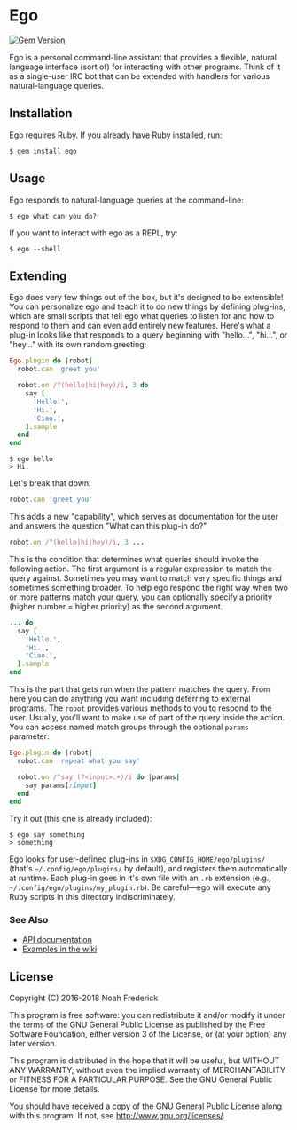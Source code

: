 # Ego

[![Gem Version](https://badge.fury.io/rb/ego.svg)](https://badge.fury.io/rb/ego)

Ego is a personal command-line assistant that provides a flexible, natural
language interface (sort of) for interacting with other programs. Think of
it as a single-user IRC bot that can be extended with handlers for various
natural-language queries.

## Installation

Ego requires Ruby. If you already have Ruby installed, run:

    $ gem install ego

## Usage

Ego responds to natural-language queries at the command-line:

    $ ego what can you do?

If you want to interact with ego as a REPL, try:

    $ ego --shell

## Extending

Ego does very few things out of the box, but it's designed to be extensible!
You can personalize ego and teach it to do new things by defining plug-ins,
which are small scripts that tell ego what queries to listen for and how to
respond to them and can even add entirely new features. Here's what a plug-in
looks like that responds to a query beginning with "hello...", "hi...", or
"hey..." with its own random greeting:

```ruby
Ego.plugin do |robot|
  robot.can 'greet you'

  robot.on /^(hello|hi|hey)/i, 3 do
    say [
      'Hello.',
      'Hi.',
      'Ciao.',
    ].sample
  end
end
```

    $ ego hello
    > Hi.

Let's break that down:

```ruby
robot.can 'greet you'
```

This adds a new "capability", which serves as documentation for the user and
answers the question "What can this plug-in do?"

```ruby
robot.on /^(hello|hi|hey)/i, 3 ...
```

This is the condition that determines what queries should invoke the following
action. The first argument is a regular expression to match the query against.
Sometimes you may want to match very specific things and sometimes something
broader. To help ego respond the right way when two or more patterns match
your query, you can optionally specify a priority (higher number = higher
priority) as the second argument.

```ruby
... do
  say [
    'Hello.',
    'Hi.',
    'Ciao.',
  ].sample
end
```

This is the part that gets run when the pattern matches the query. From here
you can do anything you want including deferring to external programs. The
`robot` provides various methods to you to respond to the user. Usually, you'll
want to make use of part of the query inside the action. You can access named
match groups through the optional `params` parameter:

```ruby
Ego.plugin do |robot|
  robot.can 'repeat what you say'

  robot.on /^say (?<input>.+)/i do |params|
    say params[:input]
  end
end
```

Try it out (this one is already included):

    $ ego say something
    > something

Ego looks for user-defined plug-ins in `$XDG_CONFIG_HOME/ego/plugins/`
(that's `~/.config/ego/plugins/` by default), and registers them
automatically at runtime. Each plug-in goes in it's own file with an `.rb`
extension (e.g., `~/.config/ego/plugins/my_plugin.rb`). Be careful—ego will
execute any Ruby scripts in this directory indiscriminately.

### See Also

- [API documentation](http://www.rubydoc.info/gems/ego)
- [Examples in the wiki](https://github.com/noahfrederick/ego/wiki)

## License

Copyright (C) 2016-2018  Noah Frederick

This program is free software: you can redistribute it and/or modify
it under the terms of the GNU General Public License as published by
the Free Software Foundation, either version 3 of the License, or
(at your option) any later version.

This program is distributed in the hope that it will be useful,
but WITHOUT ANY WARRANTY; without even the implied warranty of
MERCHANTABILITY or FITNESS FOR A PARTICULAR PURPOSE.  See the
GNU General Public License for more details.

You should have received a copy of the GNU General Public License
along with this program.  If not, see <http://www.gnu.org/licenses/>.
